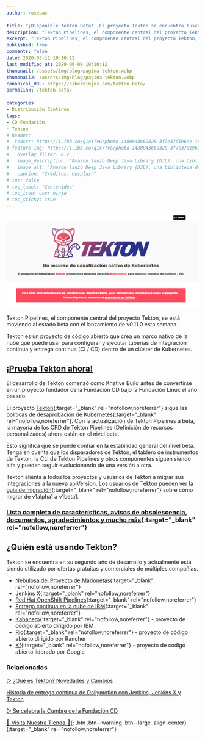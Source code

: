 ```yaml
---
author: rosepac

title: "¡Disponible Tekton Beta! ¡El proyecto Tekton se encuentra buscando colaboradores, beta testers y más!"
description: "Tekton Pipelines, el componente central del proyecto Tekton, se está moviendo al estado beta con el lanzamiento de v0.11.0 esta semana. Tekton es un proyecto de código abierto que crea una nube nativa.."
excerpt: "Tekton Pipelines, el componente central del proyecto Tekton, se está moviendo al estado beta con el lanzamiento de v0.11.0 esta semana. Tekton es un proyecto de código abierto que crea una nube nativa.."
published: true
comments: false
date: 2020-05-11 19:10:12
last_modified_at: 2020-06-09 19:10:12
thumbnail: /assets/img/blog/pagina-tekton.webp
thumbnail2: /assets/img/blog/pagina-tekton.webp
canonical_URL: https://ciberninjas.com/tekton-beta/
permalink: /tekton-beta/

categories:
- Distribución Continua
tags:
- CD Fundación
- Tekton
# header:
#  teaser: https://i.ibb.co/q1xYTvG/photo-1480843669328-3f7e37d196ae-ixlib-rb-1-2.jpg
# feature-img: https://i.ibb.co/q1xYTvG/photo-1480843669328-3f7e37d196ae-ixlib-rb-1-2.jpg
#   overlay_filter: 0.2
#   image_description: 'Amazon lanzó Deep Java Library (DJL), una biblioteca de código abierto con API de Java para simplificar la capacitación, las pruebas, la implementación y la creación en 2020'
#   image_alt: 'Amazon lanzó Deep Java Library (DJL), una biblioteca de código abierto con API de Java para simplificar la capacitación, las pruebas, la implementación y la creación en 2002'
#   caption: "Créditos: Unsplash"
# toc: false
# toc_label: "Contenidos"
# toc_icon: user-ninja
# toc_sticky: true
---
```


![Página web oficial de Tekton: Recurso de canalización nativo para Kubernetes](/assets/img/blog/pagina-tekton.webp "Página web oficial de Tekton: Recurso de canalización nativo para Kubernetes")

Tekton Pipelines, el componente central del proyecto Tekton, se está moviendo al estado beta con el lanzamiento de v0.11.0 esta semana.

Tekton es un proyecto de código abierto que crea un marco nativo de la nube que puede usar para configurar y ejecutar tuberías de integración continua y entrega continua (CI / CD) dentro de un clúster de Kubernetes.

## [¡Prueba Tekton ahora!](https://github.com/tektoncd/pipeline)

El desarrollo de Tekton comenzó como Knative Build antes de convertirse en un proyecto fundador de la Fundación CD bajo la Fundación Linux el año pasado.

El proyecto [Tekton](https://kubernetes.io/docs/reference/using-api/deprecation-policy/){:target="_blank" rel="nofollow,noreferrer"} sigue las [políticas de desaprobación de Kubernetes](https://kubernetes.io/docs/reference/using-api/deprecation-policy/){:target="_blank" rel="nofollow,noreferrer"}. Con la actualización de Tekton Pipelines a beta, la mayoría de los CRD de Tekton Pipelines (Definición de recursos personalizados) ahora están en el nivel beta. 

Esto significa que se puede confiar en la estabilidad general del nivel beta. Tenga en cuenta que los disparadores de Tekton, el tablero de instrumentos de Tekton, la CLI de Tekton Pipelines y otros componentes siguen siendo alfa y pueden seguir evolucionando de una versión a otra. 

Tekton alienta a todos los proyectos y usuarios de Tekton a migrar sus integraciones a la nueva apiVersion. Los usuarios de Tekton pueden ver [la guía de migración](https://github.com/tektoncd/pipeline/blob/master/docs/migrating-v1alpha1-to-v1beta1.md){:target="_blank" rel="nofollow,noreferrer"} sobre cómo migrar de v1alpha1 a v1beta1.

### [Lista completa de características, avisos de obsolescencia, documentos, agradecimientos y mucho más](https://github.com/tektoncd/pipeline/releases/tag/v0.11.0-rc1){:target="_blank" rel="nofollow,noreferrer"}

## **¿Quién está usando Tekton?**

Tekton se encuentra en su segundo año de desarrollo y actualmente está siendo utilizado por ofertas gratuitas y comerciales de múltiples compañías.

- [Nebulosa del Proyecto de Marionetas](https://puppet.com/products/project-nebula/){:target="_blank" rel="nofollow,noreferrer"}
- [Jenkins X](https://jenkins-x.io/){:target="_blank" rel="nofollow,noreferrer"}
- [Red Hat OpenShift Pipelines](https://www.openshift.com/learn/topics/pipelines){:target="_blank" rel="nofollow,noreferrer"}
- [Entrega continua en la nube de IBM](https://www.ibm.com/cloud/tekton){:target="_blank" rel="nofollow,noreferrer"}
- [Kabanero](https://developer.ibm.com/open/projects/kabanero/){:target="_blank" rel="nofollow,noreferrer"} - proyecto de código abierto dirigido por IBM
- [Rio](https://github.com/rancher/rio){:target="_blank" rel="nofollow,noreferrer"} - proyecto de código abierto dirigido por Rancher
- [Kf](https://github.com/google/kf){:target="_blank" rel="nofollow,noreferrer"} - proyecto de código abierto liderado por Google

### Relacionados

[▷ ¿Qué es Tekton? Novedades y Cambios](https://ciberninjas.com/que-es-tekton/)

[Historia de entrega continua de Dailymotion con Jenkins, Jenkins X y Tekton](https://ciberninjas.com/dailymotin-jenkins-tekton/)

[▷ Se celebra la Cumbre de la Fundación CD](https://ciberninjas.com/cumbre-cd-nuevos-miembros/)

[🎁 Visita Nuestra Tienda 🎁](https://www.amazon.es/shop/cibercursos){: .btn .btn--warning .btn--large .align-center}{:target="_blank" rel="nofollow,noreferrer"}
